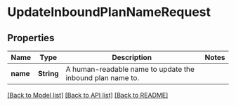 # UpdateInboundPlanNameRequest

## Properties

Name | Type | Description | Notes
------------ | ------------- | ------------- | -------------
**name** | **String** | A human-readable name to update the inbound plan name to. | 

[[Back to Model list]](../README.md#documentation-for-models) [[Back to API list]](../README.md#documentation-for-api-endpoints) [[Back to README]](../README.md)


